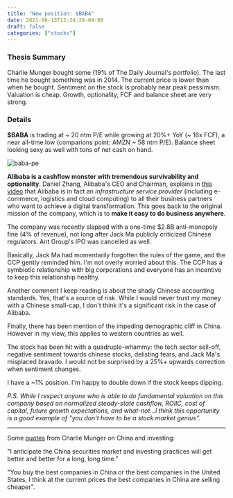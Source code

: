 ```yaml
---
title: "New position: $BABA"
date: 2021-06-13T12:24:29-04:00
draft: false
categories: ["stocks"]
---
```


### Thesis Summary

Charlie Munger bought some (19% of The Daily Journal's portfolio). The last time he bought something was in 2014. The current price is lower than when he bought. Sentiment on the stock is probably near peak pessimism. Valuation is cheap. Growth, optionality, FCF and balance sheet are very strong.

### Details

**$BABA** is trading at ~ 20 ntm P/E while growing at 20%+ YoY (~ 16x FCF), a near all-time low (comparions point: AMZN ~ 58 ntm P/E). Balance sheet looking sexy as well with tons of net cash on hand.

![baba-pe](/images/baba_pe.png)

**Alibaba is a cashflow monster with tremendous survivability and optionality**. Daniel Zhang, Alibaba's CEO and Chairman, explains in [this video](https://www.youtube.com/watch?v=IGabqBY0qmo&t=638s) that Alibaba is in fact an _infrastructure service provider_ (including e-commerce, logistics and cloud computing) to all their business partners who want to achieve a digital transformation. This goes back to the original mission of the company, which is to **make it easy to do business anywhere**.

The company was recently slapped with a one-time $2.8B anti-monopoly fine (4% of revenue), not long after Jack Ma publicly criticized Chinese regulators. Ant Group's IPO was cancelled as well. 

Basically, Jack Ma had momentarily forgotten the rules of the game, and the CCP gently reminded him. I'm not overly worried about this. The CCP has a symbiotic relationship with big corporations and everyone has an incentive to keep this relationship healthy.

Another comment I keep reading is about the shady Chinese accounting standards. Yes, that's a source of risk. While I would never trust my money with a Chinese small-cap, I don't think it's a significant risk in the case of Alibaba. 

Finally, there has been mention of the impeding demographic cliff in China. However in my view, this applies to western countries as well.

The stock has been hit with a quadruple-whammy: the tech sector sell-off, negative sentiment towards chinese stocks, delisting fears, and Jack Ma's misplaced bravado. I would not be surprised by a 25%+ upwards correction when sentiment changes.

I have a ~1% position. I'm happy to double down if the stock keeps dipping.

_P.S. While I respect anyone who is able to do fundamental valuation on this company based on normalized steady-state cashflow, ROIIC, cost of capital, future growth expectations, and what-not...I think this opportunity is a good example of "you don't have to be a stock market genius"._

---

Some [quotes](https://www.youtube.com/watch?v=mRXS7tByziI) from Charlie Munger on China and investing:

"I anticipate the China securities market and investing practices will get better and better for a long, long time."

"You buy the best companies in China or the best companies in the United States, I think at the current prices the best companies in China are selling cheaper".
